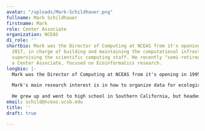 ```yaml
---
avatar: "/uploads/Mark-Schildhauer.png"
fullname: Mark Schildhauer
firstname: Mark
role: Center Associate
organization: NCEAS
d1_role: ''
shortbio: Mark was the Director of Computing at NCEAS from it's opening in 1995 until
  2017, in charge of building and maintaining the computational infrastructure, and
  supervising the scientific computing staff. He recently "semi-retired" to become
  a Center Associate, focused on Ecoinformatics research.
longbio: |-
  Mark was the Director of Computing at NCEAS from it's opening in 1995 until 2017, in charge of building and maintaining the computational infrastructure, and supervising the scientific computing staff. He recently "semi-retired" to become a Center Associate, focused on Ecoinformatics research.

  Mark's main research interest is in how to organize data for ecological syntheses. He is currently working in the area of data semantics and knowledge graphs, where they are using new logic-technology approaches to make data more readily discoverable and re-usable over the Web.

  He grew up and went to high school in Southern California, but headed back east to Harvard for an undergraduate degree in Biology. Mark came back to UC Santa Barbara for a PhD in marine ecology, doing research on coral reef fish in the San Blas Islands of Panama.
email: schild@nceas.ucsb.edu
title: ''
draft: true

---
```

